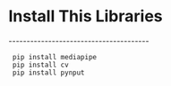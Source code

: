 <h1>Install This Libraries</h1>
---------------------------------------

     pip install mediapipe
     pip install cv
     pip install pynput
